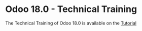 # Odoo 18.0 - Technical Training

The Technical Training of Odoo 18.0 is available on the
[Tutorial](https://www.odoo.com/documentation/master/developer/howtos/rdtraining.html)
